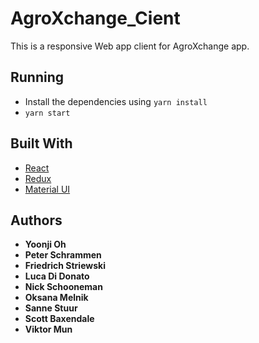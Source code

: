 # AgroXchange_Cient

This is a responsive Web app client for AgroXchange app.

## Running

* Install the dependencies using `yarn install`
* `yarn start`
 
## Built With
* [React](https://reactjs.org/docs/)
* [Redux](https://redux.js.org/introduction) 
* [Material UI](http://www.material-ui.com/#/) 


## Authors

* **Yoonji Oh** 
* **Peter Schrammen** 
* **Friedrich Striewski** 
* **Luca Di Donato**
* **Nick Schooneman** 
* **Oksana Melnik** 
* **Sanne Stuur**
* **Scott Baxendale** 
* **Viktor Mun** 
